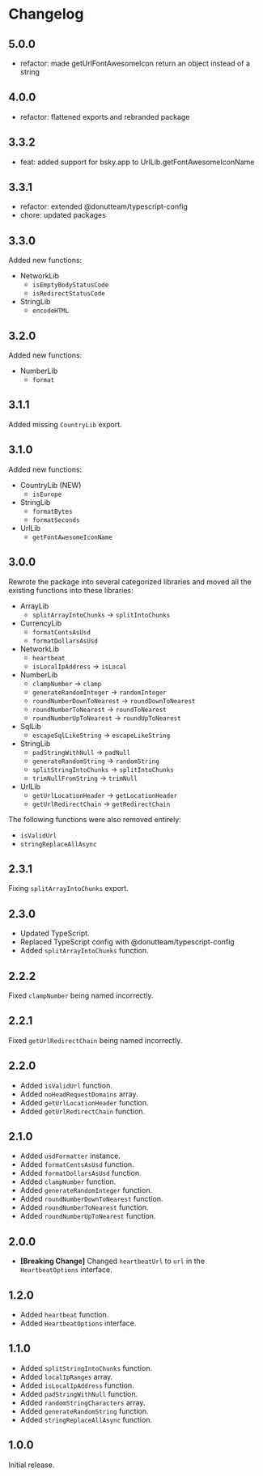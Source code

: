 # Changelog
## 5.0.0

* refactor: made getUrlFontAwesomeIcon return an object instead of a string

## 4.0.0

* refactor: flattened exports and rebranded package

## 3.3.2

* feat: added support for bsky.app to UrlLib.getFontAwesomeIconName

## 3.3.1

* refactor: extended @donutteam/typescript-config
* chore: updated packages

## 3.3.0
Added new functions:

* NetworkLib
	* `isEmptyBodyStatusCode`
	* `isRedirectStatusCode`
* StringLib
	* `encodeHTML`

## 3.2.0
Added new functions:

* NumberLib
	* `format`

## 3.1.1
Added missing `CountryLib` export.

## 3.1.0
Added new functions:

* CountryLib (NEW)
	* `isEurope`
* StringLib
	* `formatBytes`
	* `formatSeconds`
* UrlLib
	* `getFontAwesomeIconName`


## 3.0.0
Rewrote the package into several categorized libraries and moved all the existing functions into these libraries:

* ArrayLib
	* `splitArrayIntoChunks` -> `splitIntoChunks`
* CurrencyLib
	* `formatCentsAsUsd`
	* `formatDollarsAsUsd`
* NetworkLib
	* `heartbeat`
	* `isLocalIpAddress` -> `isLocal`
* NumberLib
	* `clampNumber` -> `clamp`
	* `generateRandomInteger` -> `randomInteger`
	* `roundNumberDownToNearest` -> `roundDownToNearest`
	* `roundNumberToNearest` -> `roundToNearest`
	* `roundNumberUpToNearest` -> `roundUpToNearest`
* SqlLib
	* `escapeSqlLikeString` -> `escapeLikeString`
* StringLib
	* `padStringWithNull` -> `padNull`
	* `generateRandomString` -> `randomString`
	* `splitStringIntoChunks` -> `splitIntoChunks`
	* `trimNullFromString` -> `trimNull`
* UrlLib
	* `getUrlLocationHeader` -> `getLocationHeader`
	* `getUrlRedirectChain` -> `getRedirectChain`

The following functions were also removed entirely:

* `isValidUrl`
* `stringReplaceAllAsync`

## 2.3.1
Fixing `splitArrayIntoChunks` export.

## 2.3.0

* Updated TypeScript.
* Replaced TypeScript config with @donutteam/typescript-config
* Added `splitArrayIntoChunks` function.

## 2.2.2
Fixed `clampNumber` being named incorrectly.

## 2.2.1
Fixed `getUrlRedirectChain` being named incorrectly.

## 2.2.0

* Added `isValidUrl` function.
* Added `noHeadRequestDomains` array.
* Added `getUrlLocationHeader` function.
* Added `getUrlRedirectChain` function.

## 2.1.0

* Added `usdFormatter` instance.
* Added `formatCentsAsUsd` function.
* Added `formatDollarsAsUsd` function.
* Added `clampNumber` function.
* Added `generateRandomInteger` function.
* Added `roundNumberDownToNearest` function.
* Added `roundNumberToNearest` function.
* Added `roundNumberUpToNearest` function.

## 2.0.0

* **[Breaking Change]** Changed `heartbeatUrl` to `url` in the `HeartbeatOptions` interface.

## 1.2.0

* Added `heartbeat` function.
* Added `HeartbeatOptions` interface.

## 1.1.0

* Added `splitStringIntoChunks` function.
* Added `localIpRanges` array.
* Added `isLocalIpAddress` function.
* Added `padStringWithNull` function.
* Added `randomStringCharacters` array.
* Added `generateRandomString` function.
* Added `stringReplaceAllAsync` function.

## 1.0.0
Initial release.